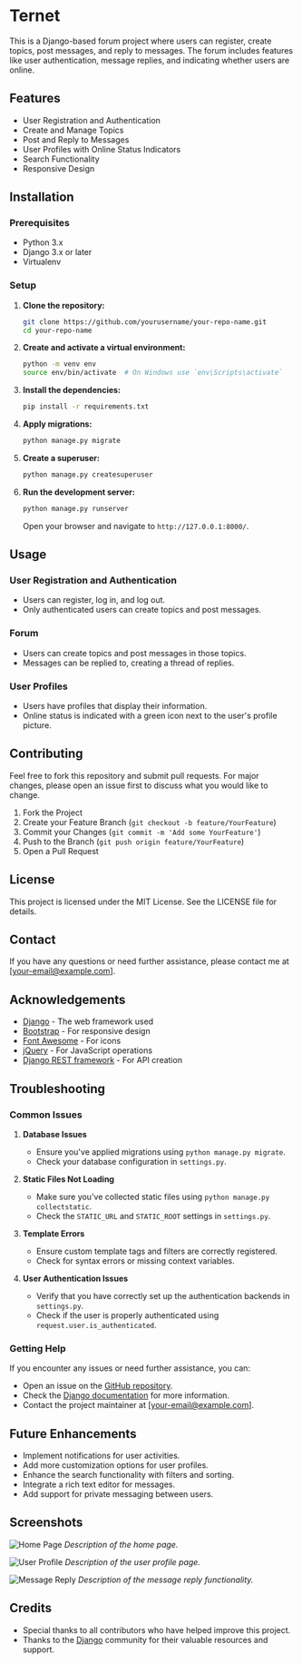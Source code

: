 # Ternet

This is a Django-based forum project where users can register, create topics, post messages, and reply to messages. The forum includes features like user authentication, message replies, and indicating whether users are online.

## Features

- User Registration and Authentication
- Create and Manage Topics
- Post and Reply to Messages
- User Profiles with Online Status Indicators
- Search Functionality
- Responsive Design

## Installation

### Prerequisites

- Python 3.x
- Django 3.x or later
- Virtualenv

### Setup

1. **Clone the repository:**

    ```sh
    git clone https://github.com/yourusername/your-repo-name.git
    cd your-repo-name
    ```

2. **Create and activate a virtual environment:**

    ```sh
    python -m venv env
    source env/bin/activate  # On Windows use `env\Scripts\activate`
    ```

3. **Install the dependencies:**

    ```sh
    pip install -r requirements.txt
    ```

4. **Apply migrations:**

    ```sh
    python manage.py migrate
    ```

5. **Create a superuser:**

    ```sh
    python manage.py createsuperuser
    ```

6. **Run the development server:**

    ```sh
    python manage.py runserver
    ```

    Open your browser and navigate to `http://127.0.0.1:8000/`.

## Usage

### User Registration and Authentication

- Users can register, log in, and log out.
- Only authenticated users can create topics and post messages.

### Forum

- Users can create topics and post messages in those topics.
- Messages can be replied to, creating a thread of replies.

### User Profiles

- Users have profiles that display their information.
- Online status is indicated with a green icon next to the user's profile picture.

## Contributing

Feel free to fork this repository and submit pull requests. For major changes, please open an issue first to discuss what you would like to change.

1. Fork the Project
2. Create your Feature Branch (`git checkout -b feature/YourFeature`)
3. Commit your Changes (`git commit -m 'Add some YourFeature'`)
4. Push to the Branch (`git push origin feature/YourFeature`)
5. Open a Pull Request

## License

This project is licensed under the MIT License. See the LICENSE file for details.

## Contact

If you have any questions or need further assistance, please contact me at [your-email@example.com].

## Acknowledgements

- [Django](https://www.djangoproject.com/) - The web framework used
- [Bootstrap](https://getbootstrap.com/) - For responsive design
- [Font Awesome](https://fontawesome.com/) - For icons
- [jQuery](https://jquery.com/) - For JavaScript operations
- [Django REST framework](https://www.django-rest-framework.org/) - For API creation

## Troubleshooting

### Common Issues

1. **Database Issues**
    - Ensure you've applied migrations using `python manage.py migrate`.
    - Check your database configuration in `settings.py`.

2. **Static Files Not Loading**
    - Make sure you've collected static files using `python manage.py collectstatic`.
    - Check the `STATIC_URL` and `STATIC_ROOT` settings in `settings.py`.

3. **Template Errors**
    - Ensure custom template tags and filters are correctly registered.
    - Check for syntax errors or missing context variables.

4. **User Authentication Issues**
    - Verify that you have correctly set up the authentication backends in `settings.py`.
    - Check if the user is properly authenticated using `request.user.is_authenticated`.

### Getting Help

If you encounter any issues or need further assistance, you can:

- Open an issue on the [GitHub repository](https://github.com/yourusername/your-repo-name/issues).
- Check the [Django documentation](https://docs.djangoproject.com/en/stable/) for more information.
- Contact the project maintainer at [your-email@example.com].

## Future Enhancements

- Implement notifications for user activities.
- Add more customization options for user profiles.
- Enhance the search functionality with filters and sorting.
- Integrate a rich text editor for messages.
- Add support for private messaging between users.

## Screenshots

![Home Page](screenshots/home.png)
*Description of the home page.*

![User Profile](screenshots/profile.png)
*Description of the user profile page.*

![Message Reply](screenshots/reply.png)
*Description of the message reply functionality.*

## Credits

- Special thanks to all contributors who have helped improve this project.
- Thanks to the [Django](https://www.djangoproject.com/) community for their valuable resources and support.



